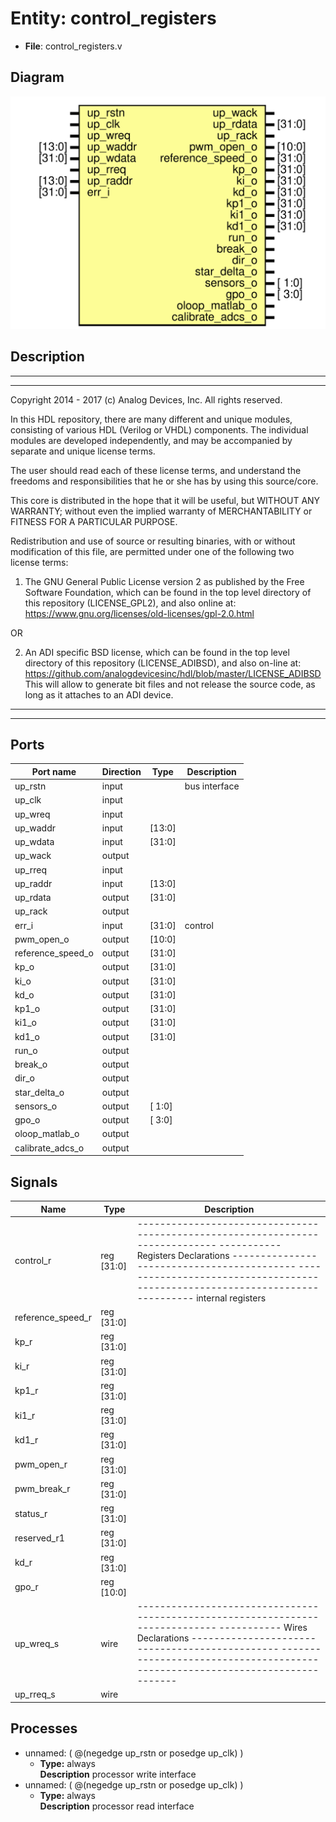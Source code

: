 # Entity: control_registers

- **File**: control_registers.v
## Diagram

![Diagram](control_registers.svg "Diagram")
## Description

 ***************************************************************************
 ***************************************************************************
 Copyright 2014 - 2017 (c) Analog Devices, Inc. All rights reserved.

 In this HDL repository, there are many different and unique modules, consisting
 of various HDL (Verilog or VHDL) components. The individual modules are
 developed independently, and may be accompanied by separate and unique license
 terms.

 The user should read each of these license terms, and understand the
 freedoms and responsibilities that he or she has by using this source/core.

 This core is distributed in the hope that it will be useful, but WITHOUT ANY
 WARRANTY; without even the implied warranty of MERCHANTABILITY or FITNESS FOR
 A PARTICULAR PURPOSE.

 Redistribution and use of source or resulting binaries, with or without modification
 of this file, are permitted under one of the following two license terms:

   1. The GNU General Public License version 2 as published by the
      Free Software Foundation, which can be found in the top level directory
      of this repository (LICENSE_GPL2), and also online at:
      <https://www.gnu.org/licenses/old-licenses/gpl-2.0.html>

 OR

   2. An ADI specific BSD license, which can be found in the top level directory
      of this repository (LICENSE_ADIBSD), and also on-line at:
      https://github.com/analogdevicesinc/hdl/blob/master/LICENSE_ADIBSD
      This will allow to generate bit files and not release the source code,
      as long as it attaches to an ADI device.

 ***************************************************************************
 ***************************************************************************

## Ports

| Port name         | Direction | Type   | Description   |
| ----------------- | --------- | ------ | ------------- |
| up_rstn           | input     |        | bus interface |
| up_clk            | input     |        |               |
| up_wreq           | input     |        |               |
| up_waddr          | input     | [13:0] |               |
| up_wdata          | input     | [31:0] |               |
| up_wack           | output    |        |               |
| up_rreq           | input     |        |               |
| up_raddr          | input     | [13:0] |               |
| up_rdata          | output    | [31:0] |               |
| up_rack           | output    |        |               |
| err_i             | input     | [31:0] | control       |
| pwm_open_o        | output    | [10:0] |               |
| reference_speed_o | output    | [31:0] |               |
| kp_o              | output    | [31:0] |               |
| ki_o              | output    | [31:0] |               |
| kd_o              | output    | [31:0] |               |
| kp1_o             | output    | [31:0] |               |
| ki1_o             | output    | [31:0] |               |
| kd1_o             | output    | [31:0] |               |
| run_o             | output    |        |               |
| break_o           | output    |        |               |
| dir_o             | output    |        |               |
| star_delta_o      | output    |        |               |
| sensors_o         | output    | [ 1:0] |               |
| gpo_o             | output    | [ 3:0] |               |
| oloop_matlab_o    | output    |        |               |
| calibrate_adcs_o  | output    |        |               |
## Signals

| Name              | Type       | Description                                                                                                                                                                                                                                                      |
| ----------------- | ---------- | ---------------------------------------------------------------------------------------------------------------------------------------------------------------------------------------------------------------------------------------------------------------- |
| control_r         | reg [31:0] | ------------------------------------------------------------------------------ ----------- Registers Declarations ------------------------------------------- ------------------------------------------------------------------------------ internal registers  |
| reference_speed_r | reg [31:0] |                                                                                                                                                                                                                                                                  |
| kp_r              | reg [31:0] |                                                                                                                                                                                                                                                                  |
| ki_r              | reg [31:0] |                                                                                                                                                                                                                                                                  |
| kp1_r             | reg [31:0] |                                                                                                                                                                                                                                                                  |
| ki1_r             | reg [31:0] |                                                                                                                                                                                                                                                                  |
| kd1_r             | reg [31:0] |                                                                                                                                                                                                                                                                  |
| pwm_open_r        | reg [31:0] |                                                                                                                                                                                                                                                                  |
| pwm_break_r       | reg [31:0] |                                                                                                                                                                                                                                                                  |
| status_r          | reg [31:0] |                                                                                                                                                                                                                                                                  |
| reserved_r1       | reg [31:0] |                                                                                                                                                                                                                                                                  |
| kd_r              | reg [31:0] |                                                                                                                                                                                                                                                                  |
| gpo_r             | reg [10:0] |                                                                                                                                                                                                                                                                  |
| up_wreq_s         | wire       | ------------------------------------------------------------------------------ ----------- Wires Declarations ----------------------------------------------- ------------------------------------------------------------------------------                     |
| up_rreq_s         | wire       |                                                                                                                                                                                                                                                                  |
## Processes
- unnamed: ( @(negedge up_rstn or posedge up_clk) )
  - **Type:** always
</br>**Description**
 processor write interface 
- unnamed: ( @(negedge up_rstn or posedge up_clk) )
  - **Type:** always
</br>**Description**
 processor read interface 
